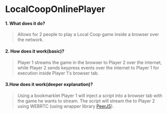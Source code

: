 # LocalCoopOnlinePlayer
  #### 1. What does it do?
  >Allows for 2 people to play a Local Coop 
  >game inside a browser over the network.
  #### 2. How does it work(basic)?
  >Player 1 streams the game in the browser to Player 2 over the internet,
  >while Player 2 sends keypress events over the internet to Player 1 for
  >execution inside Player 1's browser tab.
  #### 3.How does it work(deeper explanation)?
  >Using a bookmarklet Player 1 will inject a script into a browser tab 
  >with the game he wants to stream. The script will stream the <canvas>
  >to Player 2 using WEBRTC (using wrapper library [PeerJS](https://peerjs.com/)). 
      

